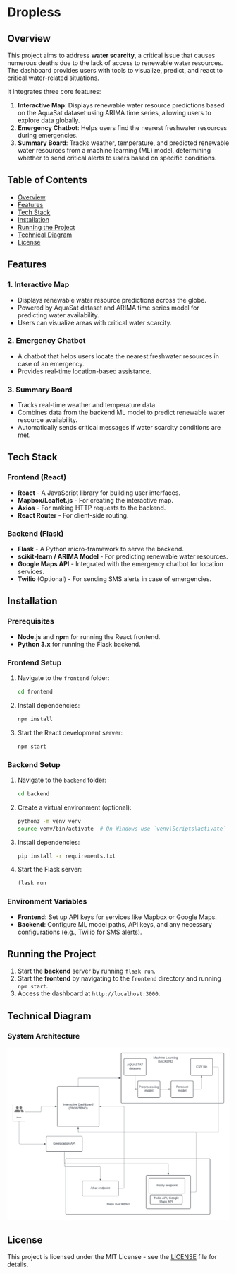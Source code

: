 # Dropless

## Overview
This project aims to address **water scarcity**, a critical issue that causes numerous deaths due to the lack of access to renewable water resources. The dashboard provides users with tools to visualize, predict, and react to critical water-related situations.

It integrates three core features:
1. **Interactive Map**: Displays renewable water resource predictions based on the AquaSat dataset using ARIMA time series, allowing users to explore data globally.
2. **Emergency Chatbot**: Helps users find the nearest freshwater resources during emergencies.
3. **Summary Board**: Tracks weather, temperature, and predicted renewable water resources from a machine learning (ML) model, determining whether to send critical alerts to users based on specific conditions.

## Table of Contents
- [Overview](#overview)
- [Features](#features)
- [Tech Stack](#tech-stack)
- [Installation](#installation)
- [Running the Project](#running-the-project)
- [Technical Diagram](#technical-diagram)
- [License](#license)

## Features
### 1. Interactive Map
- Displays renewable water resource predictions across the globe.
- Powered by AquaSat dataset and ARIMA time series model for predicting water availability.
- Users can visualize areas with critical water scarcity.

### 2. Emergency Chatbot
- A chatbot that helps users locate the nearest freshwater resources in case of an emergency.
- Provides real-time location-based assistance.
  
### 3. Summary Board
- Tracks real-time weather and temperature data.
- Combines data from the backend ML model to predict renewable water resource availability.
- Automatically sends critical messages if water scarcity conditions are met.

## Tech Stack
### Frontend (React)
- **React** - A JavaScript library for building user interfaces.
- **Mapbox/Leaflet.js** - For creating the interactive map.
- **Axios** - For making HTTP requests to the backend.
- **React Router** - For client-side routing.
  
### Backend (Flask)
- **Flask** - A Python micro-framework to serve the backend.
- **scikit-learn / ARIMA Model** - For predicting renewable water resources.
- **Google Maps API** - Integrated with the emergency chatbot for location services.
- **Twilio** (Optional) - For sending SMS alerts in case of emergencies.

## Installation

### Prerequisites
- **Node.js** and **npm** for running the React frontend.
- **Python 3.x** for running the Flask backend.

### Frontend Setup
1. Navigate to the `frontend` folder:
    ```bash
    cd frontend
    ```
2. Install dependencies:
    ```bash
    npm install
    ```
3. Start the React development server:
    ```bash
    npm start
    ```

### Backend Setup
1. Navigate to the `backend` folder:
    ```bash
    cd backend
    ```
2. Create a virtual environment (optional):
    ```bash
    python3 -m venv venv
    source venv/bin/activate  # On Windows use `venv\Scripts\activate`
    ```
3. Install dependencies:
    ```bash
    pip install -r requirements.txt
    ```
4. Start the Flask server:
    ```bash
    flask run
    ```

### Environment Variables
- **Frontend**: Set up API keys for services like Mapbox or Google Maps.
- **Backend**: Configure ML model paths, API keys, and any necessary configurations (e.g., Twilio for SMS alerts).

## Running the Project
1. Start the **backend** server by running `flask run`.
2. Start the **frontend** by navigating to the `frontend` directory and running `npm start`.
3. Access the dashboard at `http://localhost:3000`.

## Technical Diagram
### System Architecture
![Technical Diagram](./diagram.png)

## License
This project is licensed under the MIT License - see the [LICENSE](LICENSE) file for details.
